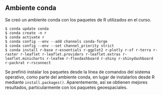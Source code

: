 ## Ambiente conda

Se creó un ambiente conda con los paquetes de R utilizados en el curso.

```shell
$ conda update conda
$ conda create -n r
$ conda activate r
$ conda config --env --add channels conda-forge
$ conda config --env --set channel_priority strict
$ conda install r-base r-essentials r-ggplot2 r-plotly r-sf r-terra r-raster r-leaflet r-leaflet.providers r-leaflet.extras r-leaflet.minicharts r-leafem r-flexdashboard r-shiny r-shinydashboard r-packrat r-rsconnect
```

Se prefirió instalar los paquetes desde la línea de comandos del sistema operativo, como parte del ambiente conda, en lugar de instalarlos desde R mediante `install.packages()`. Aparentemente, así se obtienen mejores resultados, particularmente con los paquetes geoespaciales.

